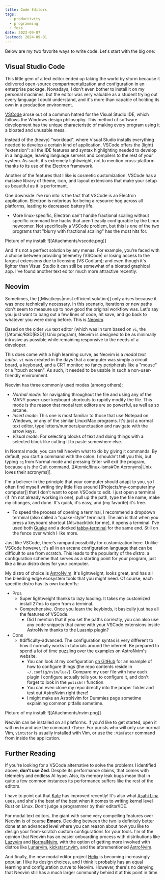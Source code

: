 ```yaml
---
title: Code Editors
tags:
  - productivity
  - programming
  - foss
date: 2023-09-07
lastmod: 2024-09-01
---
```

Below are my two favorite ways to write code. Let's start with the big one:
## Visual Studio Code
This little gem of a text editor ended up taking the world by storm because it delivered open-source compartmentalization and configuration in an enterprise package. Nowadays, I don't even bother to install it on my personal machines, but the editor was very valuable as a student trying out every language I could understand, and it's more than capable of holding its own in a production environment.

[VSCode](https://code.visualstudio.com/) arose out of a common hatred for the Visual Studio IDE, which follows the Windows design philosophy. This method of software development has the unique characteristic of making every program using it a bloated and unusable mess.

Instead of the (heavy) "workload", where Visual Studio installs everything needed to develop a certain kind of application, VSCode offers the (light) "extension": all the IDE features and syntax highlighting needed to develop in a language, leaving language servers and compilers to the rest of your system. As such, it's extremely lightweight, not to mention cross-platform thanks to its use of the Electron framework. 

Another of the features that I like is cosmetic customization. VSCode has a massive library of theme, icon, and layout extensions that make your setup as beautiful as it is performant. 

One downside I've run into is the fact that VSCode is an Electron application. Electron is notorious for being a resource hog across all platforms, leading to decreased battery life. 
- More linux-specific, Electron can't handle fractional scaling without specific command line hacks that aren't easily configurable by the Linux newcomer. Not specifically a VSCode problem, but this is one of the two programs that "blurry with fractional scaling" has the most hits for.

Picture of my install:
![[Attachments/vscode.png]]

And It's not a perfect solution by any menas. For example, you're faced with a choice between providing telemetry (VSCode) or losing access to the largest extensions due to licensing (VS Codium); and even though it's lighter than Visual Studio it can still be somewhat of a bloated graphical app. I've found another text editor much more attractive recently:
## Neovim
Sometimes, the [[Misc/keys|most efficient solution]] only arises because it was once technically necessary. In this scenario, iterations or new paths don't seem to measure up to how good the original workflow was. Let's say you just want to bang out a few lines of code, hit save, and go back to whatever you were doing before. This is [Neovim](https://neovim.io/).

Based on the older `vim` text editor (which was in turn based on `vi`, the [[Atomic/BSD|BSD]] Unix program), Neovim is designed to be as minimally intrusive as possible while remaining responsive to the needs of a developer. 

This does come with a high learning curve, as Neovim is a *modal text editor*. `vi` was created in the days that a computer was simply a circuit board, a keyboard, and a CRT monitor; no fancy peripherals like a "mouse" or a "touch screen". As such, it needed to be usable in such a non-user-friendly environment. 

Neovim has three commonly used modes (among others):
- *Normal mode*: for navigating throughout the file and using any of the MANY power-user keyboard shortcuts to rapidly modify the file. This mode is the reason that modal text editors are so powerful, as well as so arcane.
- *Insert mode*: This one is most familiar to those that use Notepad on Windows, or any of the similar Linux/Mac programs. It's just a normal text editor, type letters/numbers/punctuation and navigate with the arrow keys.
- *Visual mode*: For selecting blocks of text and doing things with a selected block like cutting it to paste somewhere else.

In Normal mode, you can tell Neovim what to do by giving it commands. By default, you start a command with the colon. I shouldn't tell you this, but typing `:q` from Normal mode and pressing Enter will exit the program, because `q` is the Quit command. [[Atomic/linux-isms#On Acronyms|Unix loves their acronyms]].

I'm a believer in the principle that your computer should adapt to you, so I often find myself writing tiny little files around [[Projects/my-computer|my computer]] that I don't want to open VSCode to edit. I just open a terminal (if I'm not already working in one), pull up the path, type the file name, make my changes, and done. It's quick, it's easy, and (my favorite) it's free.
- To speed the process of opening a terminal, I recommend a dropdown terminal (also called a "quake-style" terminal). The aim is that when you press a keyboard shortcut (Alt+backtick for me), it opens a terminal. I've used both [Guake](http://guake-project.org/) and a docked [tabby-terminal](https://tabby.sh/) for the same end. Still on the fence over which I like more.

Just like VSCode, there's rampant possibility for customization here. Unlike VSCode however, it's all in an arcane configuration language that can be difficult to use from scratch. This leads to the popularity of the *distro*: a configuration scheme that serves as a starting point for your program, just like a linux distro does for your computer.

My distro of choice is [AstroNvim](https://github.com/AstroNvim/AstroNvim). It's lightweight, looks great, and has all the bleeding edge ecosystem tools that you might need. Of course, each specific distro has its own tradeoffs:
- Pros
	- Super lightweight thanks to lazy loading. It takes my customized install 27ms to open from a terminal.
	- Comprehensive. Once you learn the keybinds, it basically just has all the features of VSCode.
		- Did I mention that if you set the paths correctly, you can also use any code snippets that came with your VSCode extensions inside AstroNvim thanks to the Luasnip plugin?
- Cons
	- #difficulty-advanced. The configuration syntax is very different to how it normally works in tutorials around the internet. Be prepared to spend a lot of time puzzling over the examples on AstroNvim's website. 
		- You can look at my configuration [on GitHub](https://github.com/bfahrenfort/nvim-config) for an example of how to configure things (the repo contents reside in `~/.config/nvim/lua/`). Compare my user file with how each plugin I configure actually tells you to configure it, and don't forget to look in the `polish()` function. 
		- You can even clone my repo directly into the proper folder and test out AstroNvim right there!
		- I might make an AstroNvim for Dummies page sometime explaining common pitfalls sometime.

Picture of my install:
![[Attachments/nvim.png]]

Neovim can be installed on all platforms. If you'd like to get started, open it with `nvim` and use the command `:Tutor`. For purists who will only use normal Vim, `vimtutor` is usually installed with Vim, or use the `:VimTutor` command from inside the application.

## Further Reading
If you're looking for a VSCode alternative to solve the problems I identified above, **don't use Zed**. Despite its performance claims, that comes with telemetry and endless AI hype. Also, its memory leak bugs mean that in quite a few common instances its performance suffers like the rest of the editors.

I have to point out that [Kate](https://kate-editor.org/) has improved recently! It's also what [Asahi Lina](https://www.youtube.com/@AsahiLina) uses, and she's the best of the best when it comes to writing kernel level Rust on Linux. Don't judge a programmer by their editor/IDE.

For modal text editors, the giant with some very compelling features over Neovim is of course **Emacs**. Deciding between the two is definitely better done at an advanced level where you can reason about how you like to design your from-scratch custom configurations for your tools. I'm of the opinion that Neovim has an easier onboarding process with distributions like [Lazyvim](https://github.com/LazyVim/LazyVim) and [NormalNvim](https://normalnvim.github.io/), with the option of getting more involved with distros like [Lunarvim](https://www.lunarvim.org/), [kickstart.nvim](https://github.com/nvim-lua/kickstart.nvim), and the aforementioned [AstroNvim](https://astronvim.com/).

And finally, the new modal editor project [Helix](https://github.com/helix-editor/helix/) is becoming increasingly popular. I like its design choices, and I think it probably has an equal learning and configuration curve to Neovim. However, there's no denying that Neovim still has a much larger community behind it at this point in time.